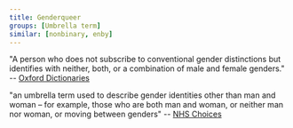 ```yaml
---
title: Genderqueer
groups: [Umbrella term]
similar: [nonbinary, enby]
---
```


"A person who does not subscribe to conventional gender distinctions but identifies with neither, both, or a combination of male and female genders." -- [Oxford Dictionaries](https://en.oxforddictionaries.com/definition/genderqueer)

"an umbrella term used to describe gender identities other than man and woman – for example, those who are both man and woman, or neither man nor woman, or moving between genders" -- [NHS Choices](http://www.nhs.uk/conditions/Gender-dysphoria/Pages/Introduction.aspx)